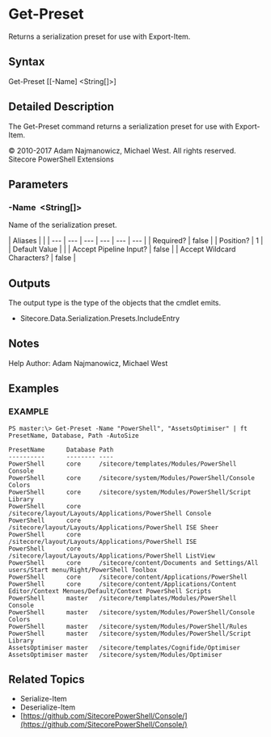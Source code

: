 # Get-Preset

Returns a serialization preset for use with Export-Item.

## Syntax

Get-Preset \[\[-Name\] &lt;String\[\]&gt;\]

## Detailed Description

The Get-Preset command returns a serialization preset for use with Export-Item.

© 2010-2017 Adam Najmanowicz, Michael West. All rights reserved. Sitecore PowerShell Extensions

## Parameters

### -Name  &lt;String\[\]&gt;

Name of the serialization preset.

| Aliases |  |
| --- | --- | --- | --- | --- | --- |
| Required? | false |
| Position? | 1 |
| Default Value |  |
| Accept Pipeline Input? | false |
| Accept Wildcard Characters? | false |

## Outputs

The output type is the type of the objects that the cmdlet emits.

* Sitecore.Data.Serialization.Presets.IncludeEntry 

## Notes

Help Author: Adam Najmanowicz, Michael West

## Examples

### EXAMPLE

```text
PS master:\> Get-Preset -Name "PowerShell", "AssetsOptimiser" | ft PresetName, Database, Path -AutoSize

PresetName      Database Path
----------      -------- ----
PowerShell      core     /sitecore/templates/Modules/PowerShell Console
PowerShell      core     /sitecore/system/Modules/PowerShell/Console Colors
PowerShell      core     /sitecore/system/Modules/PowerShell/Script Library
PowerShell      core     /sitecore/layout/Layouts/Applications/PowerShell Console
PowerShell      core     /sitecore/layout/Layouts/Applications/PowerShell ISE Sheer
PowerShell      core     /sitecore/layout/Layouts/Applications/PowerShell ISE
PowerShell      core     /sitecore/layout/Layouts/Applications/PowerShell ListView
PowerShell      core     /sitecore/content/Documents and Settings/All users/Start menu/Right/PowerShell Toolbox
PowerShell      core     /sitecore/content/Applications/PowerShell
PowerShell      core     /sitecore/content/Applications/Content Editor/Context Menues/Default/Context PowerShell Scripts
PowerShell      master   /sitecore/templates/Modules/PowerShell Console
PowerShell      master   /sitecore/system/Modules/PowerShell/Console Colors
PowerShell      master   /sitecore/system/Modules/PowerShell/Rules
PowerShell      master   /sitecore/system/Modules/PowerShell/Script Library
AssetsOptimiser master   /sitecore/templates/Cognifide/Optimiser
AssetsOptimiser master   /sitecore/system/Modules/Optimiser
```

## Related Topics

* Serialize-Item
* Deserialize-Item
* [https://github.com/SitecorePowerShell/Console/](https://github.com/SitecorePowerShell/Console/) 

